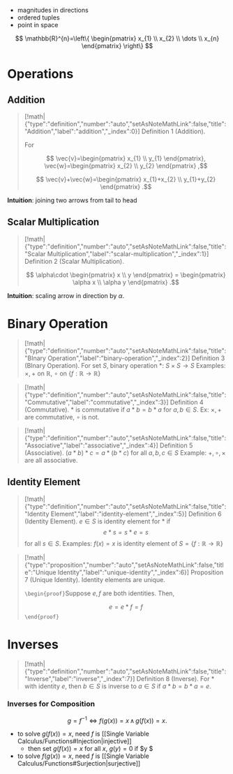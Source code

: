 - magnitudes in directions
- ordered tuples
- point in space

$$
\mathbb{R}^{n}=\left\{  
\begin{pmatrix}
x_{1} \\
x_{2} \\
\dots \\
x_{n}
\end{pmatrix}
\right\}  
$$

# Operations

## Addition

> [!math|{"type":"definition","number":"auto","setAsNoteMathLink":false,"title":"Addition","label":"addition","_index":0}] Definition 1 (Addition).
> 
> 
> For
> 
> $$
> \vec{v}=\begin{pmatrix}
> x_{1} \\
> y_{1}
> \end{pmatrix},
> \vec{w}=\begin{pmatrix}
> x_{2} \\
> y_{2}
> \end{pmatrix}
> ,$$
> 
> $$
> \vec{v}+\vec{w}=\begin{pmatrix}
> x_{1}+x_{2} \\
> y_{1}+y_{2}
> \end{pmatrix}
> .$$
> 

**Intuition**: joining two arrows from tail to head

## Scalar Multiplication

> [!math|{"type":"definition","number":"auto","setAsNoteMathLink":false,"title":"Scalar Multiplication","label":"scalar-multiplication","_index":1}] Definition 2 (Scalar Multiplication).
> 
>$$
>\alpha\cdot \begin{pmatrix}
>x \\
>y
>\end{pmatrix}
> = \begin{pmatrix}
>\alpha x \\
>\alpha y
>\end{pmatrix}
>.$$
>

**Intuition**: scaling arrow in direction by $\alpha$.

# Binary Operation

> [!math|{"type":"definition","number":"auto","setAsNoteMathLink":false,"title":"BInary Operation","label":"binary-operation","_index":2}] Definition 3 (BInary Operation).
> For set $S$, binary operation $*$: $S\times S\to S$ 
> Examples: $\times, +$ on $\mathbb{R}$, $\circ$ on $\{ f:\mathbb{R}\to\mathbb{R} \}$

> [!math|{"type":"definition","number":"auto","setAsNoteMathLink":false,"title":"Commutative","label":"commutative","_index":3}] Definition 4 (Commutative).
> $*$ is commutative if $a*b=b*a$ for $a,b \in S$. 
> Ex: $\times,+$ are commutative, $\circ$ is not.

> [!math|{"type":"definition","number":"auto","setAsNoteMathLink":false,"title":"Associative","label":"associative","_index":4}] Definition 5 (Associative).
> $(a*b)*c=a*(b*c)$ for all $a,b,c \in S$
> Example: $+, \circ, \times$ are all associative.

## Identity Element

> [!math|{"type":"definition","number":"auto","setAsNoteMathLink":false,"title":"Identity Element","label":"identity-element","_index":5}] Definition 6 (Identity Element).
> $e\in S$ is identity element for $*$ if 
> $$
> e * s = s * e = s
> $$
> for all $s \in S$.
> Examples: $f(x)=x$ is identity element of $S=\{ f:\mathbb{R}\to\mathbb{R} \}$

> [!math|{"type":"proposition","number":"auto","setAsNoteMathLink":false,"title":"Unique Identity","label":"unique-identity","_index":6}] Proposition 7 (Unique Identity).
> Identity elements are unique.
>
>`\begin{proof}`Suppose $e,f$ are both identities. Then,
>
>$$
>e=e* f=f
>$$
>`\end{proof}`

# Inverses

> [!math|{"type":"definition","number":"auto","setAsNoteMathLink":false,"title":"Inverse","label":"inverse","_index":7}] Definition 8 (Inverse).
> For $*$ with identity $e$, then $b \in S$ is inverse to $a \in S$ if $a*b=b*a=e$.

### Inverses for Composition

$$
g = f^{-1} \iff f(g(x))=x \, \land \, g(f(x))=x.
$$

- to solve $g(f(x))=x$, need $f$ is [[Single Variable Calculus/Functions#Injection|injective]]
	- then set $g(f(x))=x$ for all $x$, $g(y)=0$ if $y $
- to solve $f(g(x))=x$, need $f$ is [[Single Variable Calculus/Functions#Surjection|surjective]]


